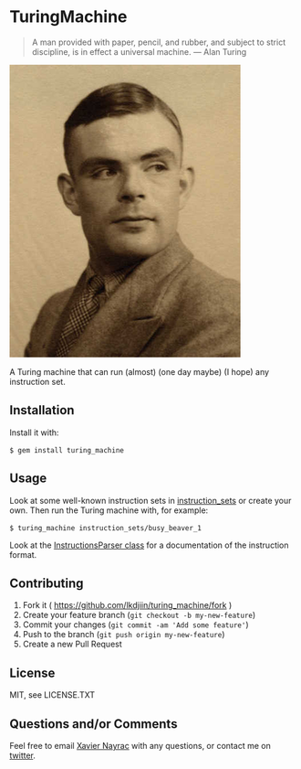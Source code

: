 TuringMachine
=============

> A man provided with paper, pencil, and rubber, and subject to strict discipline, is in effect a universal machine.
> — Alan Turing

![Photo of Alan Turing](alan-turing2.jpg)

A Turing machine that can run (almost) (one day maybe) (I hope) any instruction set.

## Installation

Install it with:

    $ gem install turing_machine

## Usage

Look at some well-known instruction sets in [instruction_sets](instruction_sets)
or create your own. Then run the Turing machine with, for example:

    $ turing_machine instruction_sets/busy_beaver_1

Look at the
[InstructionsParser class](lib/turing_machine/instructions_parser.rb) for a
documentation of the instruction format.

## Contributing

1. Fork it ( https://github.com/lkdjiin/turing_machine/fork )
2. Create your feature branch (`git checkout -b my-new-feature`)
3. Commit your changes (`git commit -am 'Add some feature'`)
4. Push to the branch (`git push origin my-new-feature`)
5. Create a new Pull Request

## License

MIT, see LICENSE.TXT

## Questions and/or Comments

Feel free to email [Xavier Nayrac](mailto:xavier.nayrac@gmail.com)
with any questions, or contact me on [twitter](https://twitter.com/lkdjiin).
